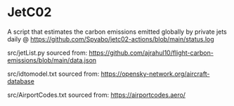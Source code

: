 # JetC02
A script that estimates the carbon emissions emitted globally by private jets daily @ https://github.com/Spyabo/jetc02-actions/blob/main/status.log

src/jetList.py sourced from: https://github.com/ajrahul10/flight-carbon-emissions/blob/main/data.json

src/idtomodel.txt sourced from: https://opensky-network.org/aircraft-database

src/AirportCodes.txt sourced from: https://airportcodes.aero/
